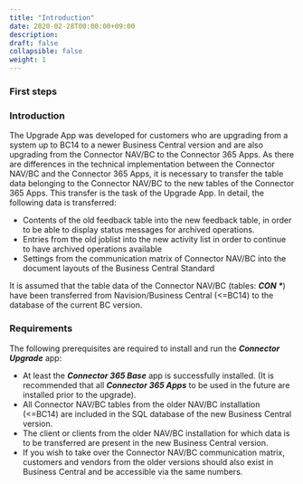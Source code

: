 ```yaml
---
title: "Introduction"
date: 2020-02-28T00:00:00+09:00
description: 
draft: false
collapsible: false
weight: 1
---
```

### First steps

### Introduction

The Upgrade App was developed for customers who are upgrading from a system up to BC14 to a newer Business Central version and are also upgrading from the Connector NAV/BC to the Connector 365 Apps.
As there are differences in the technical implementation between the Connector NAV/BC and the Connector 365 Apps, it is necessary to transfer the table data belonging to the Connector NAV/BC to the new tables of the Connector 365 Apps.
This transfer is the task of the Upgrade App.
In detail, the following data is transferred:
- Contents of the old feedback table into the new feedback table, in order to be able to display status messages for archived operations.
- Entries from the old joblist into the new activity list in order to continue to have archived operations available
- Settings from the communication matrix of Connector NAV/BC into the document layouts of the Business Central Standard

It is assumed that the table data of the Connector NAV/BC (tables: ***CON \****) have been transferred from Navision/Business Central (<=BC14) to the database of the current BC version.


### Requirements

The following prerequisites are required to install and run the ***Connector Upgrade*** app:
* At least the ***Connector 365 Base*** app is successfully installed. (It is recommended that all ***Connector 365 Apps*** to be used in the future are installed prior to the upgrade).
* All Connector NAV/BC tables from the older NAV/BC installation (<=BC14) are included in the SQL database of the new Business Central version.
* The client or clients from the older NAV/BC installation for which data is to be transferred are present in the new Business Central version.
* If you wish to take over the Connector NAV/BC communication matrix, customers and vendors from the older versions should also exist in Business Central and be accessible via the same numbers.